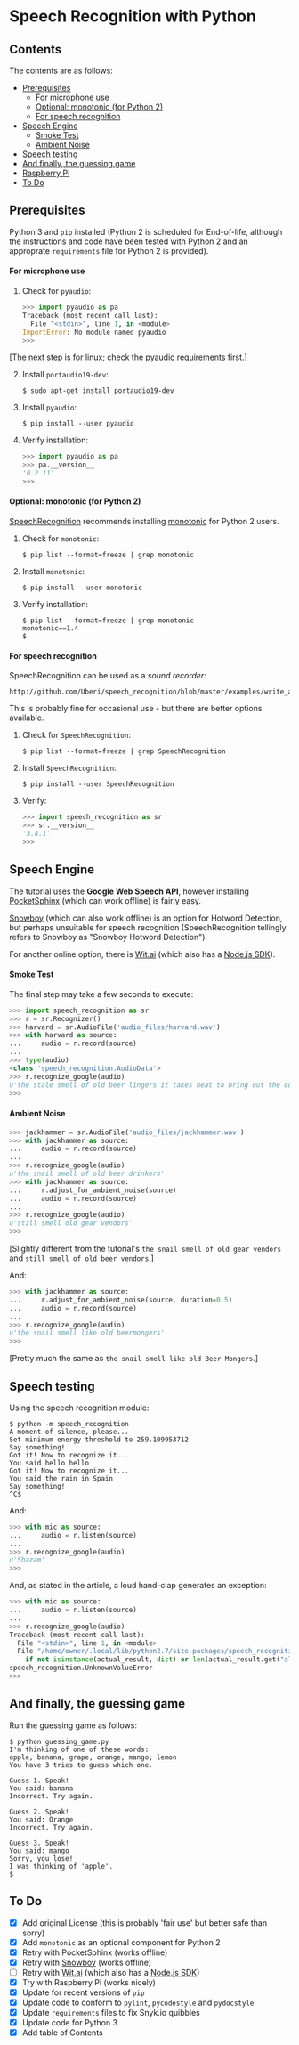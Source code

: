 # Speech Recognition with Python

## Contents

The contents are as follows:

* [Prerequisites](#prerequisites)
    * [For microphone use](#for-microphone-use)
    * [Optional: monotonic (for Python 2)](#optional-monotonic-for-python-2)
    * [For speech recognition](#for-speech-recognition)
* [Speech Engine](#speech-engine)
    * [Smoke Test](#smoke-test)
    * [Ambient Noise](#ambient-noise)
* [Speech testing](#speech-testing)
* [And finally, the guessing game](#and-finally-the-guessing-game)
* [Raspberry Pi](#raspberry-pi)
* [To Do](#to-do)

## Prerequisites

Python 3 and `pip` installed (Python 2 is scheduled for End-of-life, although the instructions and
code have been tested with Python 2 and an approprate `requirements` file for Python 2 is provided).

#### For microphone use

1. Check for `pyaudio`:

    ``` Python
    >>> import pyaudio as pa
    Traceback (most recent call last):
      File "<stdin>", line 1, in <module>
    ImportError: No module named pyaudio
    >>>
    ```

[The next step is for linux; check the [pyaudio requirements](http://people.csail.mit.edu/hubert/pyaudio/#downloads) first.]

2. Install `portaudio19-dev`:

    ```
    $ sudo apt-get install portaudio19-dev
    ```

3. Install `pyaudio`:

    ```
    $ pip install --user pyaudio
    ```

4. Verify installation:

    ``` Python
    >>> import pyaudio as pa
    >>> pa.__version__
    '0.2.11'
    >>>
    ```

#### Optional: monotonic (for Python 2)

[SpeechRecognition](http://github.com/Uberi/speech_recognition#monotonic-for-python-2-for-faster-operations-in-some-functions-on-python-2)
recommends installing [monotonic](http://pypi.python.org/pypi/monotonic) for Python 2 users.

1. Check for `monotonic`:

    ```
    $ pip list --format=freeze | grep monotonic
    ```

2. Install `monotonic`:

    ```
    $ pip install --user monotonic
    ```

3. Verify installation:

    ```
    $ pip list --format=freeze | grep monotonic
    monotonic==1.4
    $
    ```

#### For speech recognition

SpeechRecognition can be used as a _sound recorder_:

    http://github.com/Uberi/speech_recognition/blob/master/examples/write_audio.py

This is probably fine for occasional use - but there are better options available.

1. Check for `SpeechRecognition`:

    ```
    $ pip list --format=freeze | grep SpeechRecognition
    ```

2. Install `SpeechRecognition`:

    ```
    $ pip install --user SpeechRecognition
    ```

3. Verify:

    ``` Python
    >>> import speech_recognition as sr
    >>> sr.__version__
    '3.8.1'
    >>>
    ```


## Speech Engine

The tutorial uses the __Google Web Speech API__, however installing [PocketSphinx](http://cmusphinx.github.io/)
(which can work offline) is fairly easy.

[Snowboy](http://snowboy.kitt.ai/) (which can also work offline) is an option for Hotword Detection, but perhaps
unsuitable for speech recognition (SpeechRecognition tellingly refers to Snowboy as "Snowboy Hotword Detection").

For another online option, there is [Wit.ai](http://github.com/wit-ai/pywit) (which also has a [Node.js SDK](http://github.com/wit-ai/node-wit)).

#### Smoke Test

The final step may take a few seconds to execute:

``` Python
>>> import speech_recognition as sr
>>> r = sr.Recognizer()
>>> harvard = sr.AudioFile('audio_files/harvard.wav')
>>> with harvard as source:
...     audio = r.record(source)
... 
>>> type(audio)
<class 'speech_recognition.AudioData'>
>>> r.recognize_google(audio)
u'the stale smell of old beer lingers it takes heat to bring out the odor a cold dip restores health and zest a salt pickle taste fine with ham tacos al Pastore are my favorite a zestful food is the hot cross bun'
>>> 
```

#### Ambient Noise

``` Python
>>> jackhammer = sr.AudioFile('audio_files/jackhammer.wav')
>>> with jackhammer as source:
...     audio = r.record(source)
... 
>>> r.recognize_google(audio)
u'the snail smell of old beer drinkers'
>>> with jackhammer as source:
...     r.adjust_for_ambient_noise(source)
...     audio = r.record(source)
... 
>>> r.recognize_google(audio)
u'still smell old gear vendors'
>>> 
```

[Slightly different from the tutorial's `the snail smell of old gear vendors` and `still smell of old beer vendors`.]

And:

``` Python
>>> with jackhammer as source:
...     r.adjust_for_ambient_noise(source, duration=0.5)
...     audio = r.record(source)
... 
>>> r.recognize_google(audio)
u'the snail smell like old beermongers'
>>>
```

[Pretty much the same as `the snail smell like old Beer Mongers`.]


## Speech testing

Using the speech recognition module:

    $ python -m speech_recognition
    A moment of silence, please...
    Set minimum energy threshold to 259.109953712
    Say something!
    Got it! Now to recognize it...
    You said hello hello
    Got it! Now to recognize it...
    You said the rain in Spain
    Say something!
    ^C$

And:

``` Python
>>> with mic as source:
...     audio = r.listen(source)
... 
>>> r.recognize_google(audio)
u'Shazam'
>>>
```

And, as stated in the article, a loud hand-clap generates an exception:

``` Python
>>> with mic as source:
...     audio = r.listen(source)
... 
>>> r.recognize_google(audio)
Traceback (most recent call last):
  File "<stdin>", line 1, in <module>
  File "/home/owner/.local/lib/python2.7/site-packages/speech_recognition/__init__.py", line 858, in recognize_google
    if not isinstance(actual_result, dict) or len(actual_result.get("alternative", [])) == 0: raise UnknownValueError()
speech_recognition.UnknownValueError
>>>
```


## And finally, the guessing game

Run the guessing game as follows:

    $ python guessing_game.py
    I'm thinking of one of these words:
    apple, banana, grape, orange, mango, lemon
    You have 3 tries to guess which one.
    
    Guess 1. Speak!
    You said: banana
    Incorrect. Try again.
    
    Guess 2. Speak!
    You said: Orange
    Incorrect. Try again.
    
    Guess 3. Speak!
    You said: mango
    Sorry, you lose!
    I was thinking of 'apple'.
    $




## To Do

- [x] Add original License (this is probably 'fair use' but better safe than sorry)
- [x] Add `monotonic` as an optional component for Python 2
- [x] Retry with PocketSphinx (works offline)
- [x] Retry with [Snowboy](http://snowboy.kitt.ai/) (works offline)
- [ ] Retry with [Wit.ai](http://github.com/wit-ai/pywit) (which also has a [Node.js SDK](http://github.com/wit-ai/node-wit))
- [x] Try with Raspberry Pi (works nicely)
- [x] Update for recent versions of `pip`
- [x] Update code to conform to `pylint`, `pycodestyle` and `pydocstyle`
- [x] Update `requirements` files to fix Snyk.io quibbles
- [x] Update code for Python 3
- [x] Add table of Contents
